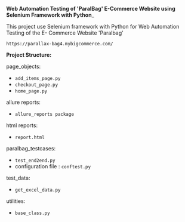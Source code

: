 **Web Automation Testing of 'ParalBag' E-Commerce Website using Selenium Framework with Python**_

This project use Selenium framework with Python for Web Automation Testing of the E- Commerce Website 'Paralbag'

`https://parallax-bag4.mybigcommerce.com/`

**Project Structure:**

page_objects:
- `add_items_page.py`
- `checkout_page.py`
- `home_page.py`

allure reports:
- `allure_reports package`

html reports:
- `report.html`

paralbag_testcases:

- `test_end2end.py`
- configuration file : `conftest.py`

test_data:

- `get_excel_data.py`

utilities:
- `base_class.py`

